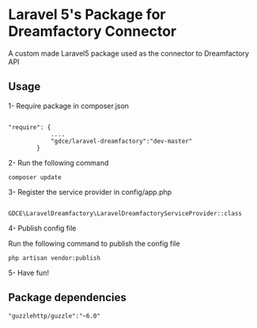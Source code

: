 # Laravel 5's Package for Dreamfactory Connector

A custom made Laravel5 package used as the connector to Dreamfactory API

## Usage

1- Require package in composer.json
```

"require": {
            ....
            "gdce/laravel-dreamfactory":"dev-master"
        }

```
2- Run the following command

```
composer update
```

3- Register the service provider in config/app.php 

```

GDCE\LaravelDreamfactory\LaravelDreamfactoryServiceProvider::class

```

4- Publish config file

Run the following command to publish the config file

```
php artisan vendor:publish
```

5- Have fun!

## Package dependencies

```
"guzzlehttp/guzzle":"~6.0"
```